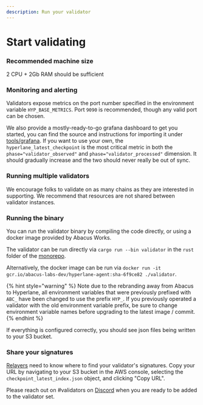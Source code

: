 ```yaml
---
description: Run your validator
---
```


# Start validating

### Recommended machine size

2 CPU + 2Gb RAM should be sufficient

### Monitoring and alerting

Validators expose metrics on the port number specified in the environment variable `HYP_BASE_METRICS`. Port `9090` is recommended, though any valid port can be chosen.

We also provide a mostly-ready-to-go grafana dashboard to get you started, you can find the source and instructions for importing it under [tools/grafana](https://github.com/abacus-network/abacus-monorepo/tree/main/tools/grafana). If you want to use your own, the `hyperlane_latest_checkpoint` is the most critical metric in both the `phase="validator_observed"` and `phase="validator_processed"` dimension. It should gradually increase and the two should never really be out of sync.

### Running multiple validators

We encourage folks to validate on as many chains as they are interested in supporting. We recommend that resources are not shared between validator instances.&#x20;

### Running the binary

You can run the validator binary by compiling the code directly, or using a docker image provided by Abacus Works.

The validator can be run directly via  `cargo run --bin validator` in the `rust` folder of the [monorepo](https://github.com/abacus-network/abacus-monorepo).

Alternatively, the docker image can be run via `docker run -it gcr.io/abacus-labs-dev/hyperlane-agent:sha-6f9ce82 ./validator`.

{% hint style="warning" %}
Note due to the rebranding away from Abacus to Hyperlane, all environment variables that were previously prefixed with `ABC_` have been changed to use the prefix `HYP_`. If you previously operated a validator with the old environment variable prefix, be sure to change environment variable names before upgrading to the latest image / commit.
{% endhint %}

If everything is configured correctly, you should see json files being written to your S3 bucket.

### Share your signatures

[Relayers](../../protocol/agents/relayer.md) need to know where to find your validator's signatures. Copy your URL by navigating to your S3 bucket in the AWS console, selecting the `checkpoint_latest_index.json` object, and clicking "Copy URL".

Please reach out on #validators on [Discord](https://discord.gg/hyperlane) when you are ready to be added to the validator set.

